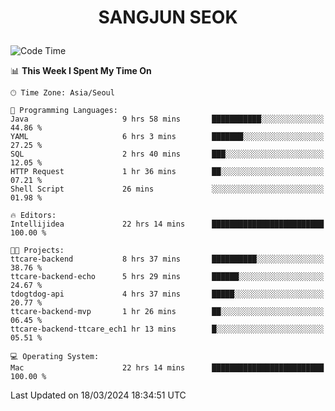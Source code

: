 <h1>
 <p align="center">
   SANGJUN SEOK
 </p>
</h1>

<!--START_SECTION:waka-->
![Code Time](http://img.shields.io/badge/Code%20Time-3%2C370%20hrs%2036%20mins-blue)

📊 **This Week I Spent My Time On** 

```text
🕑︎ Time Zone: Asia/Seoul

💬 Programming Languages: 
Java                     9 hrs 58 mins       ███████████░░░░░░░░░░░░░░   44.86 % 
YAML                     6 hrs 3 mins        ███████░░░░░░░░░░░░░░░░░░   27.25 % 
SQL                      2 hrs 40 mins       ███░░░░░░░░░░░░░░░░░░░░░░   12.05 % 
HTTP Request             1 hr 36 mins        ██░░░░░░░░░░░░░░░░░░░░░░░   07.21 % 
Shell Script             26 mins             ░░░░░░░░░░░░░░░░░░░░░░░░░   01.98 % 

🔥 Editors: 
Intellijidea             22 hrs 14 mins      █████████████████████████   100.00 % 

🐱‍💻 Projects: 
ttcare-backend           8 hrs 37 mins       ██████████░░░░░░░░░░░░░░░   38.76 % 
ttcare-backend-echo      5 hrs 29 mins       ██████░░░░░░░░░░░░░░░░░░░   24.67 % 
tdogtdog-api             4 hrs 37 mins       █████░░░░░░░░░░░░░░░░░░░░   20.77 % 
ttcare-backend-mvp       1 hr 26 mins        ██░░░░░░░░░░░░░░░░░░░░░░░   06.45 % 
ttcare-backend-ttcare_ech1 hr 13 mins        █░░░░░░░░░░░░░░░░░░░░░░░░   05.51 % 

💻 Operating System: 
Mac                      22 hrs 14 mins      █████████████████████████   100.00 % 
```


 Last Updated on 18/03/2024 18:34:51 UTC
<!--END_SECTION:waka-->
